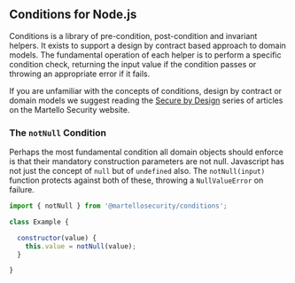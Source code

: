 ## Conditions for Node.js
Conditions is a library of pre-condition, post-condition and invariant helpers. It exists to support a design by contract based approach to domain models. The fundamental operation of each helper is to perform a specific condition check, returning the input value if the condition passes or throwing an appropriate error if it fails.

If you are unfamiliar with the concepts of conditions, design by contract or domain models we suggest reading the [Secure by Design](https://www.martellosecurity.com/kb/design) series of articles on the Martello Security website.

### The `notNull` Condition
Perhaps the most fundamental condition all domain objects should enforce is that their mandatory construction parameters are not null. Javascript has not just the concept of `null` but of `undefined` also. The `notNull(input)` function protects against both of these, throwing a `NullValueError` on failure.

```javascript
import { notNull } from '@martellosecurity/conditions';

class Example {

  constructor(value) {
    this.value = notNull(value);
  }

}
```
